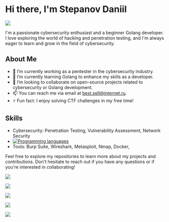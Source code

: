
# Hi there, I'm Stepanov Daniil  

![](https://github.com/blackcater/blackcater/raw/main/images/Hi.gif) 

I'm a passionate cybersecurity enthusiast and a beginner Golang developer. I love exploring the world of hacking and penetration testing, and I'm always eager to learn and grow in the field of cybersecurity.

## About Me

- 🔭 I’m currently working as a pentester in the cybersecurity industry.
- 🌱 I’m currently learning Golang to enhance my skills as a developer.
- 👯 I’m looking to collaborate on open-source projects related to cybersecurity or Golang development.
- 📫 You can reach me via email at [best.sell@internet.ru](mailto:best.sell@internet.ru).
- ⚡ Fun fact: I enjoy solving CTF challenges in my free time!

## Skills

- Cybersecurity: Penetration Testing, Vulnerability Assessment, Network Security  
- [![Programming languages](https://skillicons.dev/icons?i=golang,cpp,python,powershell,postgresql)](https://skillicons.dev)
- Tools: Burp Suite, Wireshark, Metasploit, Nmap, Docker, 


Feel free to explore my repositories to learn more about my projects and contributions. Don't hesitate to reach out if you have any questions or if you're interested in collaborating!




![](https://github-profile-summary-cards.vercel.app/api/cards/profile-details?username=c0mrade12211&theme=solarized_dark)

![](https://github-profile-summary-cards.vercel.app/api/cards/most-commit-language?username=c0mrade12211&theme=solarized_dark)

![](https://github-profile-summary-cards.vercel.app/api/cards/repos-per-language?username=c0mrade12211&theme=solarized_dark)

![](https://github-profile-summary-cards.vercel.app/api/cards/stats?username=c0mrade12211&theme=solarized_dark)

![](https://github-profile-summary-cards.vercel.app/api/cards/productive-time?username=c0mrade12211&theme=solarized_dark)
